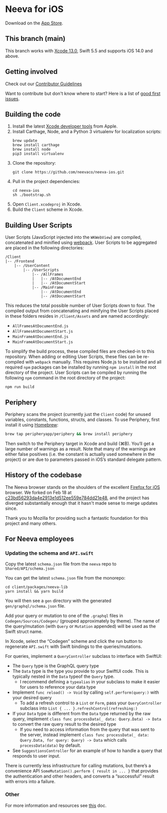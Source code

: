 # Neeva for iOS

Download on the [App Store](https://apps.apple.com/us/app/neeva-browser-search-engine/id1543288638).

## This branch (main)

This branch works with [Xcode 13.0](https://apps.apple.com/us/app/xcode/id497799835), Swift 5.5 and supports iOS 14.0 and above.

## Getting involved

Check out our [Contributor Guidelines](https://github.com/neevaco/neeva-ios/blob/main/CONTRIBUTING.md)

Want to contribute but don't know where to start? Here is a list of [good first issues](https://github.com/neevaco/neeva-ios/labels/good%20first%20issue).

## Building the code

1. Install the latest [Xcode developer tools](https://developer.apple.com/xcode/downloads/) from Apple.
1. Install Carthage, Node, and a Python 3 virtualenv for localization scripts:
   ```shell
   brew update
   brew install carthage
   brew install node
   pip3 install virtualenv
   ```
1. Clone the repository:
   ```shell
   git clone https://github.com/neevaco/neeva-ios.git
   ```
1. Pull in the project dependencies:
   ```shell
   cd neeva-ios
   sh ./bootstrap.sh
   ```
1. Open `Client.xcodeproj` in Xcode.
1. Build the `Client` scheme in Xcode.

## Building User Scripts

User Scripts (JavaScript injected into the `WKWebView`) are compiled, concatenated and minified using [webpack](https://webpack.js.org/). User Scripts to be aggregated are placed in the following directories:

```
/Client
|-- /Frontend
    |-- /UserContent
        |-- /UserScripts
            |-- /AllFrames
            |   |-- /AtDocumentEnd
            |   |-- /AtDocumentStart
            |-- /MainFrame
                |-- /AtDocumentEnd
                |-- /AtDocumentStart
```

This reduces the total possible number of User Scripts down to four. The compiled output from concatenating and minifying the User Scripts placed in these folders resides in `/Client/Assets` and are named accordingly:

- `AllFramesAtDocumentEnd.js`
- `AllFramesAtDocumentStart.js`
- `MainFrameAtDocumentEnd.js`
- `MainFrameAtDocumentStart.js`

To simplify the build process, these compiled files are checked-in to this repository. When adding or editing User Scripts, these files can be re-compiled with `webpack` manually. This requires Node.js to be installed and all required `npm` packages can be installed by running `npm install` in the root directory of the project. User Scripts can be compiled by running the following `npm` command in the root directory of the project:

```
npm run build
```

## Periphery

Periphery scans the project (currently just the `Client` code) for unused variables, constants, functions, structs, and classes.
To use Periphery, first install it using [Homebrew](https://brew.sh):

```sh
brew tap peripheryapp/periphery && brew install periphery
```

Then switch to the Periphery target in Xcode and build (⌘B). You‘ll get a large number of warnings as a result. Note that many of the warnings are either false positives (i.e. the constant is actually used somewhere in the project) or are due to parameters passed in iOS’s standard delegate pattern.

## History of the codebase

The Neeva browser stands on the shoulders of the excellent [Firefox for iOS](https://github.com/mozilla-mobile/firefox-ios) browser.
We forked on Feb 18 at [c23bd56293da4e2913e1d512ee559e784dd21e48](https://github.com/neevaco/neeva-ios/commit/c23bd56293da4e2913e1d512ee559e784dd21e48),
and the project has diverged substantially enough that it hasn't made sense to merge updates since.

Thank you to Mozilla for providing such a fantastic foundation for this project
and many others.

## For Neeva employees

### Updating the schema and `API.swift`

Copy the latest `schema.json` file from the `neeva` repo to `Shared/API/schema.json`

You can get the latest `schema.json` file from the monorepo:

```
cd client/packages/neeva-lib
yarn install && yarn build
```

You will then see a `gen` directory with the generated `gen/graphql/schema.json` file.

Add your query or mutation to one of the `.graphql` files in `Codegen/Sources/Codegen/` (grouped approximately by theme).
The name of the query/mutation (with `Query` or `Mutation` appended) will be used as the Swift struct name.

In Xcode, select the “Codegen” scheme and click the run button to regenerate `API.swift` with Swift bindings to the queries/mutations.

For queries, implement a `QueryController` subclass to interface with SwiftUI:

- The `Query` type is the GraphQL query type
- The `Data` type is the type you provide to your SwiftUI code. This is typically nested in the `Data` typeof the `Query` type.
  - I recommend defining a `typealias` in your subclass to make it easier for users to reference your data type
- Implement `func reload() -> Void` by calling `self.perform(query:)` with your desired query
  - To add a refresh control to a `List` or `Form`, pass your `QueryController` subclass into `List { ... }.refreshControl(refreshing:)`
- If your `Data` type is different from the `Data` type returned by the raw query, implement `class func processData(_ data: Query.Data) -> Data` to convert the raw query result to the desired type
  - If you need to access information from the query that was sent to the server, instead implement `class func processData(_ data: Query.Data, for query: Query) -> Data` which calls `processData(data)` by default.
- See `SuggestionsController` for an example of how to handle a query that responds to user input.

There is currently less infrastructure for calling mutations, but there’s a convenience API `SomeMutation().perform { result in ... }` that provides the authentication and other headers, and converts a “successful” result with errors into a failure.

### Other

For more information and resources see [this](https://paper.dropbox.com/doc/Mobile-team-overview--BVZAP5qbLb1eeOFvNqxB8jgHAg-HRB3Zxy3yWmYisYET9QvN) doc.

